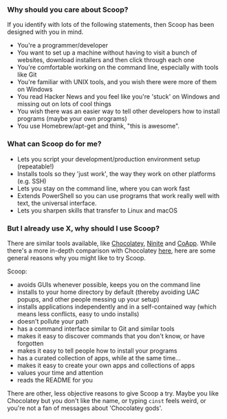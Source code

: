 ### Why should you care about Scoop?
If you identify with lots of the following statements, then Scoop has been designed with you in mind.

* You're a programmer/developer
* You want to set up a machine without having to visit a bunch of websites, download installers and then click through each one
* You're comfortable working on the command line, especially with tools like Git
* You're familiar with UNIX tools, and you wish there were more of them on Windows
* You read Hacker News and you feel like you're 'stuck' on Windows and missing out on lots of cool things
* You wish there was an easier way to tell other developers how to install programs (maybe your own programs)
* You use Homebrew/apt-get and think, "this is awesome".

### What can Scoop do for me?
* Lets you script your development/production environment setup (repeatable!)
* Installs tools so they 'just work', the way they work on other platforms (e.g. SSH)
* Lets you stay on the command line, where you can work fast
* Extends PowerShell so you can use programs that work really well with text, the universal interface.
* Lets you sharpen skills that transfer to Linux and macOS

### But I already use X, why should I use Scoop?
There are similar tools available, like [Chocolatey](http://chocolatey.org), [Ninite](http://ninite.com) and [CoApp](http://coapp.org). While there's a more in-depth comparison with Chocolatey [here](Chocolatey-Comparison), here are some general reasons why you might like to try Scoop.

Scoop:
* avoids GUIs whenever possible, keeps you on the command line
* installs to your home directory by default (thereby avoiding UAC popups, and other people messing up your setup)
* installs applications independently and in a self-contained way (which means less conflicts, easy to undo installs)
* doesn't pollute your path
* has a command interface similar to Git and similar tools
* makes it easy to discover commands that you don't know, or have forgotten
* makes it easy to tell people how to install your programs
* has a curated collection of apps, while at the same time...
* makes it easy to create your own apps and collections of apps
* values your time and attention
* reads the README for you

There are other, less objective reasons to give Scoop a try. Maybe you like Chocolatey but you don't like the name, or typing `cinst` feels weird, or you're not a fan of messages about 'Chocolatey gods'.